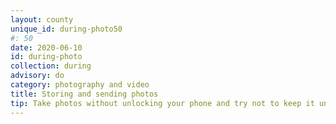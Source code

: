 ```yaml
---
layout: county 
unique_id: during-photo50
#: 50
date: 2020-06-10
id: during-photo
collection: during
advisory: do
category: photography and video
title: Storing and sending photos
tip: Take photos without unlocking your phone and try not to keep it unlocked while in your possession
---
```

